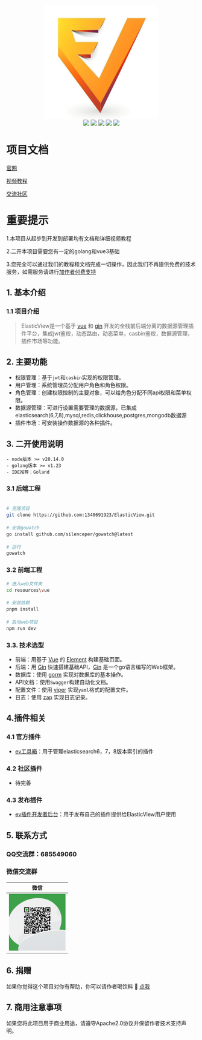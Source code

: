 
<div align=center>
<img src="https://raw.githubusercontent.com/1340691923/ElasticView/c01b67cf1f97fb543d4513d1b6a4a7eac20a8387/resources/vue/src/assets/logo.png" width="300" height="300" />
</div>
<div align=center>
<img src="https://img.shields.io/badge/golang-1.23-blue"/>
<img src="https://img.shields.io/badge/gin-1.10-lightBlue"/>
<img src="https://img.shields.io/badge/vue-3.4.31-brightgreen"/>
<img src="https://img.shields.io/badge/element--plus-2.7.6-green"/>
<img src="https://img.shields.io/badge/gorm-1.25.7-red"/>
</div>

<!-----[English](./README-en.md) | 简体中文 -->

# 项目文档
[官网](http://www.elastic-view.cn) 

[视频教程](https://www.bilibili.com/video/BV12tDDYWEP2/?vd_source=d03eb2249d8310afce3f5b90c6081bb3)

[交流社区](https://txc.qq.com/products/666253)


# 重要提示

1.本项目从起步到开发到部署均有文档和详细视频教程

2.二开本项目需要您有一定的golang和vue3基础

3.您完全可以通过我们的教程和文档完成一切操作，因此我们不再提供免费的技术服务，如需服务请进行[加作者付费支持](https://raw.githubusercontent.com/1340691923/ElasticView/main/resources/show_img/weixin.jpg)



## 1. 基本介绍

### 1.1 项目介绍

> ElasticView是一个基于 [vue](https://vuejs.org) 和 [gin](https://gin-gonic.com) 开发的全栈前后端分离的数据源管理插件平台，集成jwt鉴权，动态路由，动态菜单，casbin鉴权，数据源管理，插件市场等功能。


## 2. 主要功能

- 权限管理：基于`jwt`和`casbin`实现的权限管理。
- 用户管理：系统管理员分配用户角色和角色权限。
- 角色管理：创建权限控制的主要对象，可以给角色分配不同api权限和菜单权限。
- 数据源管理：可进行设置需要管理的数据源，已集成 elasticsearch(6,7,8),mysql,redis,clickhouse,postgres,mongodb数据源
- 插件市场：可安装操作数据源的各种插件。

## 3. 二开使用说明

```
- node版本 >= v20.14.0
- golang版本 >= v1.23
- IDE推荐：Goland
```

### 3.1 后端工程


```bash

# 克隆项目
git clone https://github.com:1340691923/ElasticView.git

# 安装gowatch
go install github.com/silenceper/gowatch@latest

# 运行
gowatch

```

### 3.2 前端工程

```bash
# 进入web文件夹
cd resources\vue

# 安装依赖
pnpm install

# 启动web项目
npm run dev
```

### 3.3. 技术选型

- 前端：用基于 [Vue](https://vuejs.org) 的 [Element](https://github.com/ElemeFE/element) 构建基础页面。
- 后端：用 [Gin](https://gin-gonic.com/) 快速搭建基础API，[Gin](https://gin-gonic.com/) 是一个go语言编写的Web框架。
- 数据库：使用 [gorm](http://gorm.cn) 实现对数据库的基本操作。
- API文档：使用`Swagger`构建自动化文档。
- 配置文件：使用 [viper](https://github.com/spf13/viper) 实现`yaml`格式的配置文件。
- 日志：使用 [zap](https://github.com/uber-go/zap) 实现日志记录。

## 4.插件相关

### 4.1 官方插件
-  [ev工具箱](https://github.com/1340691923/ev-tools)：用于管理elasticsearch6，7，8版本索引的插件

### 4.2 社区插件
- 待完善

### 4.3 发布插件
-  [ev插件开发者后台](http://dev.elastic-view.cn)：用于发布自己的插件提供给ElasticView用户使用


## 5. 联系方式



### QQ交流群：685549060

### 微信交流群
| 微信 |
|  :---:  | 
| <img width="150" src="https://raw.githubusercontent.com/1340691923/ElasticView/main/resources/show_img/weixin.jpg"> 



## 6. 捐赠

如果你觉得这个项目对你有帮助，你可以请作者喝饮料 :tropical_drink: [点我](http://www.elastic-view.cn/suporrt.html)

## 7. 商用注意事项

如果您将此项目用于商业用途，请遵守Apache2.0协议并保留作者技术支持声明。
